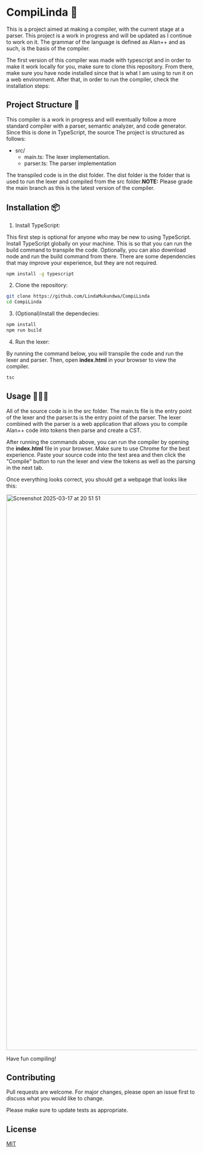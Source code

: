 # CompiLinda 🌺

This is a project aimed at making a compiler, with the current stage at a parser. This project is a work in progress and will be updated as I continue to work on it. The grammar of the language is defined as Alan++ and as such, is the basis of the compiler.

The first version of this compiler was made with typescript and in order to make it work locally for you, make sure to clone this repository. From there, make sure you have node installed since that is what I am using to run it on a web environment. After that, in order to run the compiler, check the installation steps:

## Project Structure 📂

This compiler is a work in progress and will eventually follow a more standard compiler with a parser, semantic analyzer, and code generator. Since this is done in TypeScript, the source The project is structured as follows:

- src/
  - main.ts: The lexer implementation.
  - parser.ts: The parser implementation

The transpiled code is in the dist folder. The dist folder is the folder that is used to run the lexer and compiled from the src folder.**NOTE:** Please grade the main branch as this is the latest version of the compiler.

## Installation 📦

1. Install TypeScript:

This first step is optional for anyone who may be new to using TypeScript. Install TypeScript globally on your machine. This is so that you can run the build command to transpile the code. Optionally, you can also download node and run the build command from there. There are some dependencies that may improve your experience, but they are not required.

```bash
npm install -g typescript
```

2. Clone the repository:

```bash
git clone https://github.com/LindaMukundwa/CompiLinda
cd CompiLinda
```

3. (Optional)Install the dependecies:

```bash
npm install
npm run build
```
4. Run the lexer:

By running the command below, you will transpile the code and run the lexer and parser. Then, open **index.html** in your browser to view the compiler.
```bash
tsc
```

## Usage 👩🏾‍💻

All of the source code is in the src folder. The main.ts file is the entry point of the lexer and the parser.ts is the entry point of the parser. The lexer combined with the parser is a web application that allows you to compile Alan++ code into tokens then parse and create a CST.

After running the commands above, you can run the compiler by opening the **index.html** file in your browser. Make sure to use Chrome for the best experience. Paste your source code into the text area and then click the "Compile" button to run the lexer and view the tokens as well as the parsing in the next tab. 

Once everything looks correct, you should get a webpage that looks like this:

<img width="1470" alt="Screenshot 2025-03-17 at 20 51 51" src="https://github.com/user-attachments/assets/9cb99f38-a382-4cd5-b496-0400ade20e35" />

Have fun compiling!

## Contributing

Pull requests are welcome. For major changes, please open an issue first
to discuss what you would like to change.

Please make sure to update tests as appropriate.

## License

[MIT](https://choosealicense.com/licenses/mit/)
